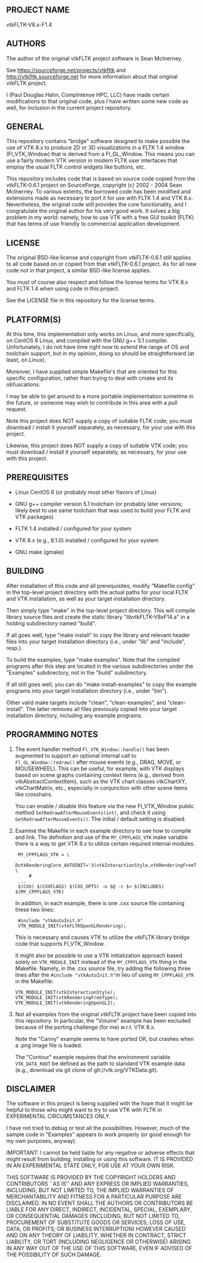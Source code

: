 PROJECT NAME
------------
vtkFLTK-V8.x-F1.4


AUTHORS
-------
The author of the original vtkFLTK project software is Sean McInerney.

See https://sourceforge.net/projects/vtkfltk and http://vtkfltk.sourceforge.net
for more information about that original vtkFLTK project.

I (Paul Douglas Hahn, CompIntense HPC, LLC) have made certain modifications to
that original code, plus I have written some new code as well, for inclusion in
the current project repository.


GENERAL
-------
This repository contains "bridge" software designed to make possible the use of
VTK 8.x to produce 2D or 3D visualizations in a FLTK 1.4 window (Fl_VTK_Window)
that is derived from a Fl_GL_Window. This means you can use a fairly modern VTK
version in modern FLTK user interfaces that employ the usual FLTK control widgets
like buttons, etc.

This repository includes code that is based on source code copied from the
vtkFLTK-0.6.1 project on SourceForge, copyright (c) 2002 - 2004 Sean McInerney.
To various extents, the borrowed code has been modified and extensions made as
necessary to port it for use with FLTK 1.4 and VTK 8.x. Nevertheless, the original
code still provides the core functionality, and I congratulate the original author
for his very good work. It solves a big problem in my world: namely, how to use
VTK with a free GUI toolkit (FLTK) that has terms of use friendly to commercial
application development.


LICENSE
-------
The original BSD-like license and copyright from vtkFLTK-0.6.1 still applies to
all code based on or copied from that vtkFLTK-0.6.1 project. As for all new code
not in that project, a similar BSD-like license applies.

You must of course also respect and follow the license terms for VTK 8.x and FLTK 1.4
when using code in this project.

See the LICENSE file in this repository for the license terms.


PLATFORM(S)
-----------
At this time, this implementation only works on Linux, and more specifically,
on CentOS 6 Linux, and compiled with the GNU g++ 5.1 compiler. Unfortunately,
I do not have time right now to extend the range of OS and toolchain support,
but in my opinion, doing so should be straightforward (at least, on Linux).

Moreover, I have supplied simple Makefile's that are oriented for this
specific configuration, rather than trying to deal with cmake and its
obfuscations.

I may be able to get around to a more portable implementation sometime in the
future, or someone may wish to contribute in this area with a pull request.

Note this project does NOT supply a copy of suitable FLTK code; you must
download / install it yourself separately, as necessary, for your use with
this project.

Likewise, this project does NOT supply a copy of suitable VTK code; you must
download / install it yourself separately, as necessary, for your use with
this project.


PREREQUISITES
-------------
  * Linux CentOS 6  (or probably most other flavors of Linux)

  * GNU g++ compiler version 5.1 toolchain  (or probably later versions;
    likely best to use same toolchain that was used to build your FLTK and
    VTK packages)

  * FLTK 1.4 installed / configured for your system

  * VTK 8.x (e.g., 8.1.0) installed / configured for your system

  * GNU make (gmake)


BUILDING
--------
After installation of this code and all prerequisites, modify "Makefile.config"
in the top-level project directory with the actual paths for your local FLTK
and VTK installation, as well as your target installation directory.

Then simply type "make" in the top-level project directory. This will compile
library source files and create the static library "libvtkFLTK-V8xF14.a" in
a holding subdirectory named "build".

If all goes well, type "make install" to copy the library and relevant header
files into your target installation directory (i.e., under "lib" and "include",
resp.).

To build the examples, type "make examples". Note that the compiled programs
after this step are located in the various subdirectories under the "Examples"
subdirectory, not in the "build" subdirectory.

If all still goes well, you can do "make install-examples" to copy the example
programs into your target installation directory (i.e., under "bin").

Other valid make targets include "clean", "clean-examples", and "clean-install".
The latter removes all files previously copied into your target installation
directory, including any example programs.


PROGRAMMING NOTES
-----------------
1. The event handler method `Fl_VTK_Window::handle()` has been augmented to
support an optional internal call to `Fl_GL_Window::redraw()` after mouse
events (e.g., DRAG, MOVE, or MOUSEWHEEL). This can be useful, for example,
with VTK displays based on scene graphs containing context items (e.g.,
derived from vtkAbstractContextItem), such as the VTK chart classes vtkChartXY,
vtkChartMatrix, etc., especially in conjunction with other scene items
like crosshairs.

   You can enable / disable this feature via the new Fl_VTK_Window public method
`SetRedrawAfterMouseEvents(int)`, and check it using `GetRedrawAfterMouseEvents()`.
The initial / default setting is disabled.

2) Examine the Makefile in each example directory to see how to compile and
link. The definition and use of the `MY_CPPFLAGS_VTK` make variable there is a
way to get VTK 8.x to utilize certain required internal modules.

        MY_CPPFLAGS_VTK = \
            -DvtkRenderingCore_AUTOINIT='3(vtkInteractionStyle,vtkRenderingFreeType,vtkRenderingOpenGL2)' \
            #
        ...
        $(CXX) $(CXXFLAGS) $(CXX_OPTS) -o $@ -c $< $(INCLUDES) $(MY_CPPFLAGS_VTK)

   In addition, in each example, there is one .cxx source file containing these two lines:

        #include "vtkAutoInit.h"
        VTK_MODULE_INIT(vtkFLTKOpenGLRendering);

   This is necessary and causes VTK to utilize the vtkFLTK library bridge code that supports
   Fl_VTK_Window.

   It might also be possible to use a VTK initialization approach based solely on `VTK_MODULE_INIT`
   instead of the `MY_CPPFLAGS_VTK` thing in the Makefile. Namely, in the .cxx source file, try
   adding the following three lines after the `#include "vtkAutoInit.h"`in lieu of using
   `MY_CPPFLAGS_VTK` in the Makefile:

       VTK_MODULE_INIT(vtkInteractionStyle);
       VTK_MODULE_INIT(vtkRenderingFreeType);
       VTK_MODULE_INIT(vtkRenderingOpenGL2);

3) Not all examples from the original vtkFLTK project have been copied into
this repository. In particular, the "Volume" example has been excluded because
of the porting challenge (for me) w.r.t. VTK 8.x.

   Note the "Canny" example seems to have ported OK, but crashes when a .png image
file is loaded.

   The "Contour" example requires that the environment variable `VTK_DATA_ROOT` be defined as
   the path to standard VTK example data (e.g., download via git clone of git://vtk.org/VTKData.git).


DISCLAIMER
----------
The software in this project is being supplied with the hope that it might be
helpful to those who might want to try to use VTK with FLTK in EXPERIMENTAL
CIRCUMSTANCES ONLY.

I have not tried to debug or test all the possibilities. However, much of
the sample code in "Examples" appears to work properly (or good enough for
my own purposes, anyway).

IMPORTANT: I cannot be held liable for any negative or adverse effects that
might result from building, installing or using this software. IT IS PROVIDED
IN AN EXPERIMENTAL STATE ONLY, FOR USE AT YOUR OWN RISK.

  THIS SOFTWARE IS PROVIDED BY THE COPYRIGHT HOLDERS AND CONTRIBUTORS ``AS IS''
  AND ANY EXPRESS OR IMPLIED WARRANTIES, INCLUDING, BUT NOT LIMITED TO, THE
  IMPLIED WARRANTIES OF MERCHANTABILITY AND FITNESS FOR A PARTICULAR PURPOSE
  ARE DISCLAIMED. IN NO EVENT SHALL THE AUTHORS OR CONTRIBUTORS BE LIABLE FOR
  ANY DIRECT, INDIRECT, INCIDENTAL, SPECIAL, EXEMPLARY, OR CONSEQUENTIAL
  DAMAGES (INCLUDING, BUT NOT LIMITED TO, PROCUREMENT OF SUBSTITUTE GOODS OR
  SERVICES; LOSS OF USE, DATA, OR PROFITS; OR BUSINESS INTERRUPTION) HOWEVER
  CAUSED AND ON ANY THEORY OF LIABILITY, WHETHER IN CONTRACT, STRICT LIABILITY,
  OR TORT (INCLUDING NEGLIGENCE OR OTHERWISE) ARISING IN ANY WAY OUT OF THE USE
  OF THIS SOFTWARE, EVEN IF ADVISED OF THE POSSIBILITY OF SUCH DAMAGE.



